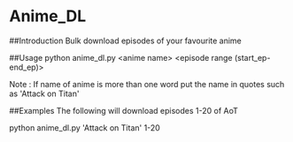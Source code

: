 # Anime_DL

##Introduction
Bulk download episodes of your favourite anime

##Usage
python anime_dl.py \<anime name\> \<episode range (start_ep-end_ep)\> 

Note : If name of anime is more than one word put the name in quotes such as 'Attack on Titan'

##Examples
The following will download episodes 1-20 of AoT 

python anime_dl.py 'Attack on Titan' 1-20   
